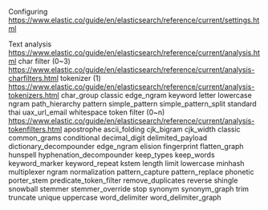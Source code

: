 
Configuring
https://www.elastic.co/guide/en/elasticsearch/reference/current/settings.html

Text analysis
https://www.elastic.co/guide/en/elasticsearch/reference/current/analysis.html
    char filter (0~3)
        https://www.elastic.co/guide/en/elasticsearch/reference/current/analysis-charfilters.html
    tokenizer (1)
        https://www.elastic.co/guide/en/elasticsearch/reference/current/analysis-tokenizers.html
        char_group
        classic
        edge_ngram
        keyword
        letter
        lowercase
        ngram
        path_hierarchy
        pattern
        simple_pattern
        simple_pattern_split
        standard
        thai
        uax_url_email
        whitespace
    token filter (0~n)
        https://www.elastic.co/guide/en/elasticsearch/reference/current/analysis-tokenfilters.html
        apostrophe
        ascii_folding
        cjk_bigram
        cjk_width
        classic
        common_grams
        conditional
        decimal_digit
        delimited_payload
        dictionary_decompounder
        edge_ngram
        elision
        fingerprint
        flatten_graph
        hunspell
        hyphenation_decompounder
        keep_types
        keep_words
        keyword_marker
        keyword_repeat
        kstem
        length
        limit
        lowercase
        minhash
        multiplexer
        ngram
        normalization
        pattern_capture
        pattern_replace
        phonetic
        porter_stem
        predicate_token_filter
        remove_duplicates
        reverse
        shingle
        snowball
        stemmer
        stemmer_override
        stop
        synonym
        synonym_graph
        trim
        truncate
        unique
        uppercase
        word_delimiter
        word_delimiter_graph

